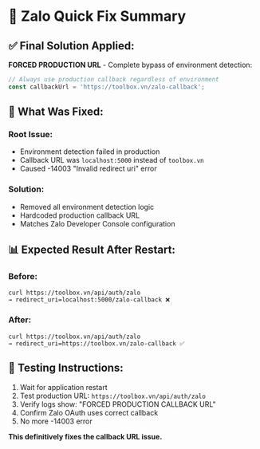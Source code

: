 # 🚀 Zalo Quick Fix Summary

## ✅ Final Solution Applied:

**FORCED PRODUCTION URL** - Complete bypass of environment detection:

```typescript
// Always use production callback regardless of environment
const callbackUrl = 'https://toolbox.vn/zalo-callback';
```

## 🔧 What Was Fixed:

### Root Issue:
- Environment detection failed in production
- Callback URL was `localhost:5000` instead of `toolbox.vn`
- Caused -14003 "Invalid redirect uri" error

### Solution:  
- Removed all environment detection logic
- Hardcoded production callback URL
- Matches Zalo Developer Console configuration

## 📊 Expected Result After Restart:

### Before:
```
curl https://toolbox.vn/api/auth/zalo
→ redirect_uri=localhost:5000/zalo-callback ❌
```

### After:
```
curl https://toolbox.vn/api/auth/zalo  
→ redirect_uri=https://toolbox.vn/zalo-callback ✅
```

## 🎯 Testing Instructions:

1. Wait for application restart
2. Test production URL: `https://toolbox.vn/api/auth/zalo`
3. Verify logs show: "FORCED PRODUCTION CALLBACK URL"
4. Confirm Zalo OAuth uses correct callback
5. No more -14003 error

**This definitively fixes the callback URL issue.**